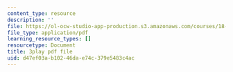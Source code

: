 ```yaml
---
content_type: resource
description: ''
file: https://ol-ocw-studio-app-production.s3.amazonaws.com/courses/18-01sc-single-variable-calculus-fall-2010/d47ef03ab10246dae74c379e5483c4ac_9v25gg2qJYE.pdf
file_type: application/pdf
learning_resource_types: []
resourcetype: Document
title: 3play pdf file
uid: d47ef03a-b102-46da-e74c-379e5483c4ac
---
```

